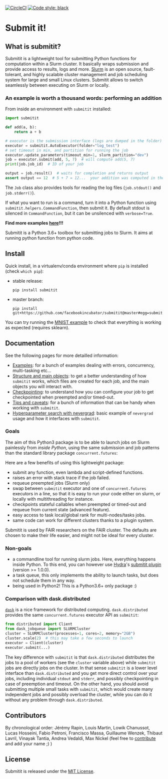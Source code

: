[![CircleCI](https://circleci.com/gh/facebookincubator/submitit.svg?style=svg)](https://circleci.com/gh/facebookincubator/workflows/submitit)
[![Code style: black](https://img.shields.io/badge/code%20style-black-000000.svg)](https://github.com/psf/black)

# Submit it!

## What is submitit?

Submitit is a lightweight tool for submitting Python functions for computation within a Slurm cluster.
It basically wraps submission and provide access to results, logs and more.
[Slurm](https://slurm.schedmd.com/quickstart.html) is an open source, fault-tolerant, and highly scalable cluster management and job scheduling system for large and small Linux clusters.
Submitit allows to switch seamlessly between executing on Slurm or locally.

### An example is worth a thousand words: performing an addition

From inside an environment with `submitit` installed:

```python
import submitit

def add(a, b):
    return a + b

# executor is the submission interface (logs are dumped in the folder)
executor = submitit.AutoExecutor(folder="log_test")
# set timeout in min, and partition for running the job
executor.update_parameters(timeout_min=1, slurm_partition="dev")
job = executor.submit(add, 5, 7)  # will compute add(5, 7)
print(job.job_id)  # ID of your job

output = job.result()  # waits for completion and returns output
assert output == 12  # 5 + 7 = 12...  your addition was computed in the cluster
```

The `Job` class also provides tools for reading the log files (`job.stdout()` and `job.stderr()`).

If what you want to run is a command, turn it into a Python function using `submitit.helpers.CommandFunction`, then submit it.
By default stdout is silenced in `CommandFunction`, but it can be unsilenced with `verbose=True`.

**Find more examples [here](docs/examples.md)!!!**

Submitit is a Python 3.6+ toolbox for submitting jobs to Slurm.
It aims at running python function from python code.


## Install

Quick install, in a virtualenv/conda environment where `pip` is installed (check `which pip`):
- stable release:
  ```
  pip install submitit
  ```

- master branch:
  ```
  pip install git+https://github.com/facebookincubator/submitit@master#egg=submitit
  ```

You can try running the [MNIST example](docs/mnist.py) to check that everything is working as expected (requires sklearn).


## Documentation

See the following pages for more detailled information:

- [Examples](docs/examples.md): for a bunch of examples dealing with errors, concurrency, multi-tasking etc...
- [Structure and main objects](docs/structure.md): to get a better understanding of how `submitit` works, which files are created for each job, and the main objects you will interact with.
- [Checkpointing](docs/checkpointing.md): to understand how you can configure your job to get checkpointed when preempted and/or timed-out.
- [Tips and caveats](docs/tips.md): for a bunch of information that can be handy when working with `submitit`.
- [Hyperparameter search with nevergrad](docs/nevergrad.md): basic example of `nevergrad` usage and how it interfaces with `submitit`.


### Goals

The aim of this Python3 package is to be able to launch jobs on Slurm painlessly from *inside Python*, using the same submission and job patterns than the standard library package `concurrent.futures`:

Here are a few benefits of using this lightweight package:
 - submit any function, even lambda and script-defined functions.
 - raises an error with stack trace if the job failed.
 - requeue preempted jobs (Slurm only)
 - swap between `submitit` executor and one of `concurrent.futures` executors in a line, so that it is easy to run your code either on slurm, or locally with multithreading for instance.
 - checkpoints stateful callables when preempted or timed-out and requeue from current state (advanced feature).
 - easy access to task local/global rank for multi-nodes/tasks jobs.
 - same code can work for different clusters thanks to a plugin system.

Submitit is used by FAIR researchers on the FAIR cluster.
The defaults are chosen to make their life easier, and might not be ideal for every cluster.

### Non-goals

- a commandline tool for running slurm jobs. Here, everything happens inside Python. To this end, you can however use [Hydra](https://hydra.cc/)'s [submitit plugin](https://hydra.cc/docs/next/plugins/submitit_launcher) (version >= 1.0.0).
- a task queue, this only implements the ability to launch tasks, but does not schedule them in any way.
- being used in Python2! This is a Python3.6+ only package :)


### Comparison with dask.distributed

[`dask`](https://distributed.dask.org/en/latest/) is a nice framework for distributed computing. `dask.distributed` provides the same `concurrent.futures` executor API as `submitit`:

```python
from distributed import Client
from dask_jobqueue import SLURMCluster
cluster = SLURMCluster(processes=1, cores=2, memory="2GB")
cluster.scale(2)  # this may take a few seconds to launch
executor = Client(cluster)
executor.submit(...)
```

The key difference with `submitit` is that `dask.distributed` distributes the jobs to a pool of workers (see the `cluster` variable above) while `submitit` jobs are directly jobs on the cluster. In that sense `submitit` is a lower level interface than `dask.distributed` and you get more direct control over your jobs, including individual `stdout` and `stderr`, and possibly checkpointing in case of preemption and timeout. On the other hand, you should avoid submitting multiple small tasks with `submitit`, which would create many independent jobs and possibly overload the cluster, while you can do it without any problem through `dask.distributed`.


## Contributors

By chronological order: Jérémy Rapin, Louis Martin, Lowik Chanussot, Lucas Hosseini, Fabio Petroni, Francisco Massa, Guillaume Wenzek, Thibaut Lavril, Vinayak Tantia, Andrea Vedaldi, Max Nickel (feel free to [contribute](.github/CONTRIBUTING.md) and add your name ;) )

## License

Submitit is released under the [MIT License](LICENSE).
